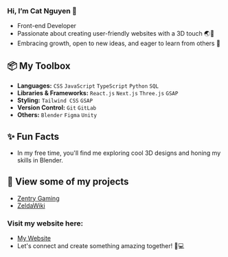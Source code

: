 ### Hi, I’m Cat Nguyen 👋
  - Front-end Developer
  - Passionate about creating user-friendly websites with a 3D touch 🌏🎨
  - Embracing growth, open to new ideas, and eager to learn from others 🌱

## 📦 My Toolbox
- **Languages:** `CSS` `JavaScript` `TypeScript` `Python` `SQL`  
- **Libraries & Frameworks:** `React.js` `Next.js` `Three.js` `GSAP`
- **Styling:** `Tailwind CSS` `GSAP`
- **Version Control:** `Git` `GitLab`  
- **Others:** `Blender` `Figma` `Unity`  

## ✨ Fun Facts
- In my free time, you'll find me exploring cool 3D designs and honing my skills in Blender.

## 🔗 View some of my projects
- [Zentry Gaming](https://nguyencatnguyen.github.io/ZentryGaming/)
- [ZeldaWiki](https://nguyencatnguyen.github.io/ZeldaWIki)

### Visit my website here:
- [My Website](https://nguyencatnguyen.github.io/CatNguyen/index.html)  
- Let's connect and create something amazing together! 🌟💻


